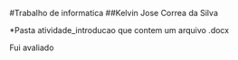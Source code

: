 #Trabalho de informatica
##Kelvin Jose Correa da Silva

*Pasta atividade_introducao que contem um arquivo .docx

Fui avaliado